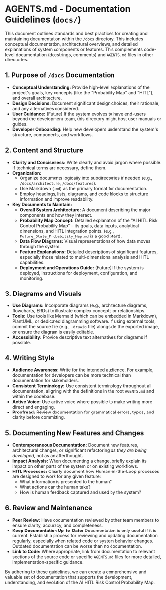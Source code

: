 # AGENTS.md - Documentation Guidelines (`docs/`)

This document outlines standards and best practices for creating and maintaining documentation within the `/docs` directory. This includes conceptual documentation, architectural overviews, and detailed explanations of system components or features. This complements code-level documentation (docstrings, comments) and `AGENTS.md` files in other directories.

## 1. Purpose of `/docs` Documentation

*   **Conceptual Understanding:** Provide high-level explanations of the project's goals, key concepts (like the "Probability Map" and "HITL"), and overall architecture.
*   **Design Decisions:** Document significant design choices, their rationale, and any alternatives considered.
*   **User Guidance:** (Future) If the system evolves to have end-users beyond the development team, this directory might host user manuals or guides.
*   **Developer Onboarding:** Help new developers understand the system's structure, components, and workflows.

## 2. Content and Structure

*   **Clarity and Conciseness:** Write clearly and avoid jargon where possible. If technical terms are necessary, define them.
*   **Organization:**
    *   Organize documents logically into subdirectories if needed (e.g., `/docs/architecture`, `/docs/features`).
    *   Use Markdown (`.md`) as the primary format for documentation.
    *   Employ headings, lists, diagrams, and code blocks to structure information and improve readability.
*   **Key Documents to Maintain:**
    *   **Overall System Architecture:** A document describing the major components and how they interact.
    *   **Probability Map Concept:** Detailed explanation of the "AI HITL Risk Control Probability Map" – its goals, data inputs, analytical dimensions, and HITL integration points. (e.g., `Future_State_Probability_Map.md` is a good start).
    *   **Data Flow Diagrams:** Visual representations of how data moves through the system.
    *   **Feature Explanations:** Detailed descriptions of significant features, especially those related to multi-dimensional analysis and HITL capabilities.
    *   **Deployment and Operations Guide:** (Future) If the system is deployed, instructions for deployment, configuration, and monitoring.

## 3. Diagrams and Visuals

*   **Use Diagrams:** Incorporate diagrams (e.g., architecture diagrams, flowcharts, ERDs) to illustrate complex concepts or relationships.
*   **Tools:** Use tools like Mermaid (which can be embedded in Markdown), PlantUML, or dedicated diagramming software. If using external tools, commit the source file (e.g., `.drawio` file) alongside the exported image, or ensure the diagram is easily editable.
*   **Accessibility:** Provide descriptive text alternatives for diagrams if possible.

## 4. Writing Style

*   **Audience Awareness:** Write for the intended audience. For example, documentation for developers can be more technical than documentation for stakeholders.
*   **Consistent Terminology:** Use consistent terminology throughout all documentation, aligning with the definitions in the root `AGENTS.md` and within the codebase.
*   **Active Voice:** Use active voice where possible to make writing more direct and engaging.
*   **Proofread:** Review documentation for grammatical errors, typos, and clarity before committing.

## 5. Documenting New Features and Changes

*   **Contemporaneous Documentation:** Document new features, architectural changes, or significant refactoring *as they are being developed*, not as an afterthought.
*   **Impact Analysis:** When documenting a change, briefly explain its impact on other parts of the system or on existing workflows.
*   **HITL Processes:** Clearly document how Human-in-the-Loop processes are designed to work for any given feature:
    *   What information is presented to the human?
    *   What actions can the human take?
    *   How is human feedback captured and used by the system?

## 6. Review and Maintenance

*   **Peer Review:** Have documentation reviewed by other team members to ensure clarity, accuracy, and completeness.
*   **Keep Documentation Up-to-Date:** Documentation is only useful if it is current. Establish a process for reviewing and updating documentation regularly, especially when related code or system behavior changes. Outdated documentation can be worse than no documentation.
*   **Link to Code:** Where appropriate, link from documentation to relevant sections of the source code or specific `AGENTS.md` files for more detailed, implementation-specific guidance.

By adhering to these guidelines, we can create a comprehensive and valuable set of documentation that supports the development, understanding, and evolution of the AI HITL Risk Control Probability Map.

